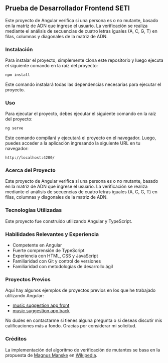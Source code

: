 ## Prueba de Desarrollador Frontend SETI

Este proyecto de Angular verifica si una persona es o no mutante, basado en la matriz de ADN que ingrese el usuario. La verificación se realiza mediante el análisis de secuencias de cuatro letras iguales (A, C, G, T) en filas, columnas y diagonales de la matriz de ADN.

### Instalación

Para instalar el proyecto, simplemente clona este repositorio y luego ejecuta el siguiente comando en la raíz del proyecto:

```sh
npm install
```

Este comando instalará todas las dependencias necesarias para ejecutar el proyecto.

### Uso

Para ejecutar el proyecto, debes ejecutar el siguiente comando en la raíz del proyecto:

```sh
ng serve
```

Este comando compilará y ejecutará el proyecto en el navegador. Luego, puedes acceder a la aplicación ingresando la siguiente URL en tu navegador:

```
http://localhost:4200/
```

### Acerca del Proyecto

Este proyecto de Angular verifica si una persona es o no mutante, basado en la matriz de ADN que ingrese el usuario. La verificación se realiza mediante el análisis de secuencias de cuatro letras iguales (A, C, G, T) en filas, columnas y diagonales de la matriz de ADN.

### Tecnologías Utilizadas

Este proyecto fue construido utilizando Angular y TypeScript.

### Habilidades Relevantes y Experiencia

- Competente en Angular
- Fuerte comprensión de TypeScript
- Experiencia con HTML, CSS y JavaScript
- Familiaridad con Git y control de versiones
- Familiaridad con metodologías de desarrollo ágil

### Proyectos Previos

Aquí hay algunos ejemplos de proyectos previos en los que he trabajado utilizando Angular:

- [music suggestion app front](https://github.com/LuisVega91/-TektonLabsTestFront)
- [music suggestion app back](https://github.com/LuisVega91/TektonLabsTest)

No dudes en contactarme si tienes alguna pregunta o si deseas discutir mis calificaciones más a fondo. Gracias por considerar mi solicitud.

### Créditos

La implementación del algoritmo de verificación de mutantes se basa en la propuesta de [Magnus Manske](https://en.wikipedia.org/wiki/User:Magnus_Manske) en [Wikipedia](https://en.wikipedia.org/wiki/Mutant_(genetics)#DNA_sequence_analysis).

